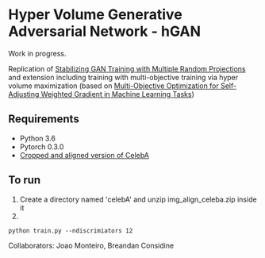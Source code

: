 # Hyper Volume Generative Adversarial Network - hGAN

Work in progress.

Replication of [Stabilizing GAN Training with Multiple Random Projections](https://arxiv.org/abs/1705.07831) and extension including training with multi-objective training via hyper volume maximization (based on [Multi-Objective Optimization for Self-Adjusting Weighted Gradient in Machine Learning Tasks](https://arxiv.org/abs/1506.01113))

## Requirements

- Python 3.6
- Pytorch 0.3.0
- [Cropped and aligned version of CelebA](http://mmlab.ie.cuhk.edu.hk/projects/CelebA.html)

## To run

1. Create a directory named 'celebA' and unzip img_align_celeba.zip inside it
2. 

```
python train.py --ndiscrimiators 12
```


Collaborators: Joao Monteiro, Breandan Considine

